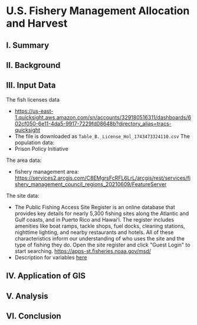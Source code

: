 # U.S. Fishery Management Allocation and Harvest
## I. Summary
## II. Background
## III. Input Data
The fish licenses data
- https://us-east-1.quicksight.aws.amazon.com/sn/accounts/329180516311/dashboards/602cf050-6e11-4da5-9917-7229fd08648b?directory_alias=tracs-quicksight
- The file is downloaded as `Table_B._License_Hol_1743473324110.csv`
The population data:
- Prison Policy Initiative

The area data:
- fishery management area: https://services2.arcgis.com/C8EMgrsFcRFL6LrL/arcgis/rest/services/fishery_management_council_regions_20210609/FeatureServer

The site data:
- The Public Fishing Access Site Register is an online database that provides key details for nearly 5,300 fishing sites along the Atlantic and Gulf coasts, and in Puerto Rico and Hawai‘i. The register includes amenities like boat ramps, tackle shops, fuel docks, cleaning stations, nighttime lighting, and nearby restaurants and hotels. All of these characteristics inform our understanding of who uses the site and the type of fishing they do. Open the site register and click "Guest Login" to start searching. https://apps-st.fisheries.noaa.gov/msd/
- Description for variables [here](https://view.officeapps.live.com/op/view.aspx?src=https%3A%2F%2Fapps-st.fisheries.noaa.gov%2Fmsd%2Fhelp%2FSite_Register_Export_Guide.xlsx%3Fdc%3D4.2.3.0-14-3685&wdOrigin=BROWSELINK)
## IV. Application of GIS
## V. Analysis
## VI. Conclusion
